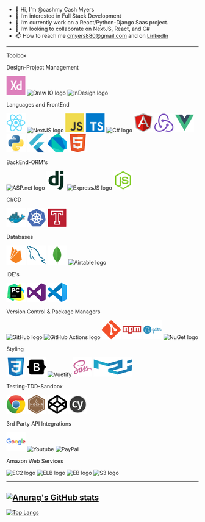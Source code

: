 - 👋 Hi, I’m @cashmy  Cash Myers
- 👀 I’m interested in Full Stack Development
- 🌱 I’m currently work on a React/Python-Django Saas project.
- 💞️ I’m looking to collaborate on NextJS, React, and C#
- 📫 How to reach me cmyers880@gmail.com and on [LinkedIn](https://www.linkedin.com/in/cash-myers-91b69b23)

---

Toolbox

Design-Project Management  

<img src="https://github.com/devicons/devicon/blob/master/icons/xd/xd-plain.svg" alt="XD logo" width="50" height="50" /> <img src="https://dashboard.snapcraft.io/site_media/appmedia/2019/08/android-chrome-512x512.png" alt="Draw IO logo" width="50" height="50" /> <img src="https://cdn4.iconfinder.com/data/icons/logos-and-brands/512/4_Indesign_Adobe_logo_logos-512.png" alt="InDesign logo" width="50" height="50" />


Languages and FrontEnd

<img src="https://github.com/devicons/devicon/blob/master/icons/react/react-original.svg" alt="React logo" width="50" height="50" /> <img src="https://www.rlogical.com/wp-content/uploads/2021/08/Rlogical-Blog-Images-thumbnail.png" alt=" NextJS logo" width="50" height="50" /> <img src="https://github.com/devicons/devicon/blob/master/icons/javascript/javascript-original.svg" alt=" JavaScript logo" width="50" height="50" /> <img src="https://github.com/devicons/devicon/blob/master/icons/typescript/typescript-original.svg" alt="Typescript logo" width="50" height="50" /> <img src="https://cdn.cdnlogo.com/logos/c/68/c-sharp-800x800.png" alt="C# logo" width="50" height="50" /> <img src="https://github.com/devicons/devicon/blob/master/icons/angularjs/angularjs-original.svg" alt="Angular logo" width="50" height="50" /> <img src="https://github.com/devicons/devicon/blob/master/icons/redux/redux-original.svg" alt="Redux logo" width="50" height="50" /> <img src="https://github.com/devicons/devicon/blob/master/icons/vuejs/vuejs-original.svg" alt="VueJS logo" width="50" height="50" /> <img src="https://github.com/devicons/devicon/blob/master/icons/python/python-original.svg" alt="Python logo" width="50" height="50" /> <img src="https://github.com/devicons/devicon/blob/master/icons/flutter/flutter-original.svg" alt="Flutter logo" width="50" height="50" /> <img src="https://github.com/devicons/devicon/blob/master/icons/dart/dart-original.svg" alt="Dart logo" width="50" height="50" /> <img src="https://github.com/devicons/devicon/blob/master/icons/html5/html5-original.svg" alt=" HTML5 logo" width="50" height="50" /> 


BackEnd-ORM's

<img src="https://www.natmarchand.fr/wp-content/uploads/2018/05/asp.net_.jpg" alt="ASP.net logo" width="50" height="50" /> <img src="https://github.com/devicons/devicon/blob/master/icons/django/django-plain.svg" alt="Django logo" width="50" height="50" /> <img src="https://w7.pngwing.com/pngs/925/447/png-transparent-express-js-node-js-javascript-mongodb-node-js-text-trademark-logo.png" alt="ExpressJS logo" width="50" height="50" /> <img src="https://github.com/devicons/devicon/blob/master/icons/nodejs/nodejs-original.svg" alt="NodeJS logo" width="50" height="50" />

CI/CD

<img src="https://github.com/devicons/devicon/blob/master/icons/docker/docker-original.svg" alt="Docker logo" width="50" height="50" /> <img src="https://github.com/devicons/devicon/blob/master/icons/kubernetes/kubernetes-plain.svg" alt="Kubernetes logo" width="50" height="50" /> <img src="https://github.com/devicons/devicon/blob/master/icons/travis/travis-plain.svg" alt="Travis logo" width="50" height="50" />

Databases

<img src="https://github.com/devicons/devicon/blob/master/icons/firebase/firebase-plain.svg" alt="Firebase logo" width="50" height="50" /> <img src="https://github.com/devicons/devicon/blob/master/icons/mysql/mysql-original.svg" alt="MySQL logo" width="50" height="50" /> <img src="https://github.com/devicons/devicon/blob/master/icons/mongodb/mongodb-original.svg" alt="MongoDB logo" width="50" height="50" /> <img src="https://w7.pngwing.com/pngs/444/851/png-transparent-airtable-database-spreadsheet-logo-application-software-slack-logo-angle-rectangle-orange.png" alt="Airtable logo" width="50" height="50" />


IDE's

<img src="https://github.com/devicons/devicon/blob/master/icons/pycharm/pycharm-original.svg" alt="Pycharm logo" width="50" height="50" /> <img src="https://github.com/devicons/devicon/blob/master/icons/visualstudio/visualstudio-plain.svg" alt="Visual Studio logo" width="50" height="50" /> <img src="https://github.com/devicons/devicon/blob/master/icons/vscode/vscode-original.svg" alt="VS Code logo" width="50" height="50" />


Version Control & Package Managers

<img src="https://www.pngkey.com/png/full/178-1787243_github-icon-png-github-icon-white-png.png" alt="GitHub logo" width="50" height="50" /> <img src="https://avatars.githubusercontent.com/u/44036562?s=200&v=4" alt="GitHub Actions logo" width="50" height="50"/> <img src="https://github.com/devicons/devicon/blob/master/icons/git/git-original.svg" alt="Git logo" width="50" height="50" /> <img src="https://github.com/devicons/devicon/blob/master/icons/npm/npm-original-wordmark.svg" alt="NPM logo" width="50" height="50" /> <img src="https://github.com/devicons/devicon/blob/master/icons/yarn/yarn-original-wordmark.svg" alt="Yarn logo" width="50" height="50" /> <img src="https://www.nuget.org/Content/gallery/img/logo-og-600x600.png" alt="NuGet logo" width="50" height="50" />


Styling

<img src="https://github.com/devicons/devicon/blob/master/icons/css3/css3-original.svg" alt="CSS logo" width="50" height="50" /> <img src="https://github.com/devicons/devicon/blob/master/icons/bootstrap/bootstrap-plain.svg" alt="Bootstrap logo" width="50" height="50" /> <img src="https://iconape.com/wp-content/png_logo_vector/vuetify.png" alt="Vuetify" width="50" height="50" /> <img src="https://github.com/devicons/devicon/blob/master/icons/sass/sass-original.svg" alt="Sass logo" width="50" height="50" /> <img src="https://github.com/devicons/devicon/blob/master/icons/materialui/materialui-original.svg" alt="Material UI logo" width="100" height="50" />


Testing-TDD-Sandbox

<img src="https://github.com/devicons/devicon/blob/master/icons/chrome/chrome-original.svg" alt="Chrome logo" width="50" height="50" /> <img src="https://github.com/devicons/devicon/blob/master/icons/mocha/mocha-plain.svg" alt="Mocha logo" width="50" height="50" /> <img src="https://github.com/devicons/devicon/blob/master/icons/codepen/codepen-plain.svg" alt="Codepen logo" width="50" height="50" /> <img src="https://github.com/cashmy/cashmy/blob/main/8908513.png" alt="Cypress logo" width="50" height="50" />

 
3rd Party API Integrations

<img src="https://github.com/devicons/devicon/blob/master/icons/google/google-original-wordmark.svg" alt="Google Maps" width="50" height="50" /> <img src="https://www.freeiconspng.com/thumbs/youtube-logo-png/youtube-icon-app-logo-png-9.png" alt="Youtube" width="50" height="50" /> 
<img src="https://www.paypalobjects.com/webstatic/mktg/logo-center/PP_Acceptance_Marks_for_LogoCenter_150x94.png" alt="PayPal" width="75" height="50" />

Amazon Web Services

<img src="https://images.edrawsoft.com/images2020/Amazon-EC2.jpg" alt="EC2 logo" width="50" height="50" /> <img src="https://images.edrawsoft.com/images2020/icon/Elastic%20Load%20Balancing.png" alt="ELB logo" width="50" height="50" /> <img src="https://images.edrawsoft.com/images2020/icon/aws-elastic-beanstalk.jpg" alt="EB logo" width="50" height="50" /> <img src="https://images.edrawsoft.com/images2020/icon/amazon-s3.jpg" alt="S3 logo" width="50" height="50" />


---
[![Anurag's GitHub stats](https://github-readme-stats.vercel.app/api?username=cashmy)](https://github.com/anuraghazra/github-readme-stats)
---
[![Top Langs](https://github-readme-stats.vercel.app/api/top-langs/?username=anuraghazra&layout=compact)](https://github.com/anuraghazra/github-readme-stats)
<!---
cashmy/cashmy is a ✨ special ✨ repository because its `README.md` (this file) appears on your GitHub profile.
You can click the Preview link to take a look at your changes.
--->
